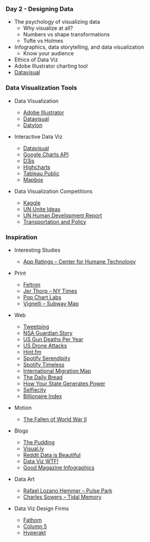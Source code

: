### Day 2 - Designing Data
* The psychology of visualizing data
	* Why visualize at all?
	* Numbers vs shape transformations
	* Tufte vs Holmes
* Infographics, data storytelling, and data visualization
	* Know your audience
* Ethics of Data Viz
* Adobe Illustrator charting tool
* [Datavisual](https://beta.datavisu.al/)

### Data Visualization Tools
* Data Visualization
	* [Adobe Illustrator](https://www.adobe.com/products/illustrator.html)
	* [Datavisual](https://beta.datavisu.al/)
	* [Datylon](http://datylon.com/)

* Interactive Data Viz
	* [Datavisual](https://beta.datavisu.al/)
	* [Google Charts API](https://developers.google.com/chart/?hl=en)
	* [D3js](http://d3js.org/)
	* [Highcharts](http://www.highcharts.com/)
	* [Tableau Public](http://www.tableau.com/products/public)
	* [Mapbox](https://www.mapbox.com/)

* Data Visualization Competitions
	* [Kaggle](https://unite.un.org/ideas/content/visualizechange)
	* [UN Unite Ideas](https://unite.un.org/ideas/content/visualizechange)
	* [UN Human Development Report](http://hdr.undp.org/en/dataviz-competition)
	* [Transportation and Policy](http://dataviz.devpost.com/)

### Inspiration
* Interesting Studies
	* [App Ratings – Center for Humane Technology](http://humanetech.com/app-ratings/)

* Print
	* [Feltron](http://feltron.com/)
	* [Jer Thorp – NY Times](http://graphicdesign.qwriting.qc.cuny.edu/files/2014/04/thorp_365_360_2011_lowres.jpg)
	* [Pop Chart Labs](http://popchartlab.com/)
	* [Vignelli – Subway Map](http://nycsubway.org.s3.amazonaws.com/images/maps/system_1972.jpg)

* Web
	* [Tweetping](http://tweetping.net/stream/381)
	* [NSA Guardian Story](http://www.theguardian.com/world/interactive/2013/nov/01/snowden-nsa-files-surveillance-revelations-decoded)
	* [US Gun Deaths Per Year](http://guns.periscopic.com/)
	* [US Drone Attacks](http://drones.pitchinteractive.com/)
	* [Hint.fm](http://hint.fm/)
	* [Spotify Serendipity](https://www.spotify.com/us/arts/serendipity/)
	* [Spotify Timeless](http://poly-graph.co/timeless/)
	* [International Migration Map](http://www.iom.int/world-migration)
	* [The Daily Bread](http://wheredoesmymoneygo.org/dailybread.html)
	* [How Your State Generates Power](http://www.npr.org/2015/09/10/319535020/coal-gas-nuclear-hydro-how-your-state-generates-power)
	* [Selfiecity](http://selfiecity.net/)
	* [Billionaire Index](http://www.bloomberg.com/billionaires)

* Motion
	* [The Fallen of World War II](https://www.youtube.com/watch?v=DwKPFT-RioU)

* Blogs
	* [The Pudding](https://pudding.cool/)
	* [Visual.ly](http://blog.visual.ly/)
	* [Reddit Data is Beautiful](https://www.reddit.com/r/dataisbeautiful/)
	* [Data Viz WTF!](http://viz.wtf/)
	* [Good Magazine Infographics](http://magazine.good.is/infographics)

* Data Art
	* [Rafael Lozano Hemmer – Pulse Park](http://www.lozano-hemmer.com/pulse_park.php)
	* [Charles Sowers – Tidal Memory](http://www.exploratorium.edu/visit/east-gallery/tidal-memory)

* Data Viz Design Firms
	* [Fathom](http://fathom.info/)
	* [Column 5](http://www.columnfivemedia.com/)
	* [Hyperakt](http://hyperakt.com/)
